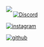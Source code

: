 <img align="left" src="https://www5.0zz0.com/2023/08/09/00/787453399.png">

[![Discord](https://img.shields.io/badge/-@CallMeJustSaud-313131?style=flat-square&labelColor=313131&logo=twitter&logoColor=white&color=313131)](https://twitter.com/CallMeJustSaud)  

[![instagram](https://img.shields.io/badge/-@Seurce-313131?style=flat-square&labelColor=313131&logo=Instagram&logoColor=white&color=313131)](https://www.instagram.com/Seurce)

[![github](https://img.shields.io/badge/-@52v-313131?style=flat-square&labelColor=313131&logo=Github&logoColor=white&color=313131)](https://www.github.com/52v)

